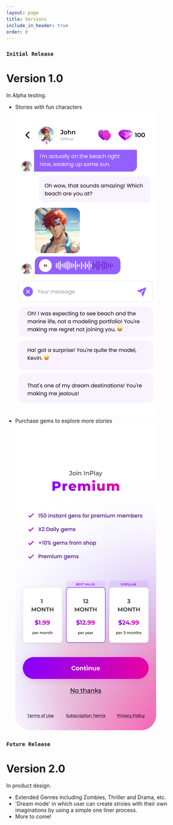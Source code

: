 ```yaml
---
layout: page
title: Versions
include_in_header: true
order: 0
---
```


### `Initial Release`
# **Version 1.0**
In Alpha testing.
- Stories with fun characters  
  ![screenshot1](../assets/screenshot/chat.png "Stories with fun characters")
- Purchase gems to explore more stories  
  ![screenshot2](../assets/screenshot/premium.png "Purchase gems to explore more stories")

### `Future Release`
# **Version 2.0**
In product design.
- Extended Genres including Zombies, Thriller and Drama, etc.
- 'Dream mode' in which user can create stroies with their own imaginations by using a simple one liner process.
- More to come!
